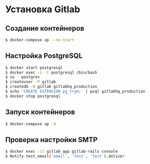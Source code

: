 # Установка Gitlab

## Создание контейнеров

```bash
$ docker-compose up --no-start
```

## Настройка PostgreSQL

```bash
$ docker start postgresql
$ docker exec -i -t postgresql /bin/bash
$ su - postgres
$ createuser -P gitlab
$ createdb -O gitlab gitlabhq_production
$ echo 'CREATE EXTENSION pg_trgm;' | psql gitlabhq_production
$ docker stop postgresql
```

## Запуск контейнеров

```bash
$ docker-compose up -d
```

## Проверка настройки SMTP

```bash
$ docker exec -it gitlab_app gitlab-rails console
$ Notify.test_email('email', 'Test', 'Test').deliver
```